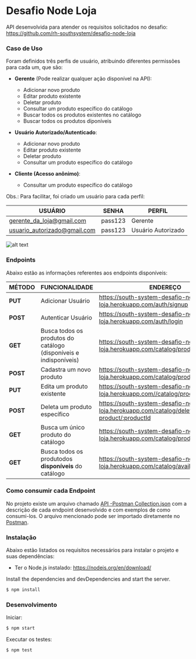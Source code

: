 # Desafio Node Loja

API desenvolvida para atender os requisitos solicitados no desafio: https://github.com/rh-southsystem/desafio-node-loja
 
### Caso de Uso
Foram definidos três perfis de usuário, atribuindo diferentes permissões para cada um, que são:

 - **Gerente** (Pode realizar qualquer ação disponível na API):
    - Adicionar novo produto
    - Editar produto existente
    - Deletar produto
    - Consultar um produto específico do catálogo
    - Buscar todos os produtos existentes no catálogo
    - Buscar todos os produtos díponíveis

 - **Usuário Autorizado/Autenticado**:
    - Adicionar novo produto
    - Editar produto existente
    - Deletar produto
    - Consultar um produto específico do catálogo

- **Cliente (Acesso anônimo)**:
    - Consultar um produto específico do catálogo
    
    
Obs.: Para facilitar, foi criado um usuário para cada perfil:

USUÁRIO | SENHA | PERFIL | 
------ | -------------- | -------- |
|gerente_da_loja@gmail.com| pass123 | Gerente |
|usuario_autorizado@gmail.com| pass123 | Usuário Autorizado |

![alt text](https://lucid.app/publicSegments/view/3ee2a52b-eae0-4a76-ab17-0a711229507c/image.png)

### Endpoints

Abaixo estão as informações referentes aos endpoints disponíveis:

MÉTODO | FUNCIONALIDADE | ENDEREÇO | 
------ | -------------- | -------- |
|**PUT**| Adicionar Usuário | https://south-system-desafio-node-loja.herokuapp.com/auth/signup |
|**POST**| Autenticar Usuário | https://south-system-desafio-node-loja.herokuapp.com/auth/login |
|**GET**| Busca todos os produtos do catálogo (disponíveis e indisponíveis) | https://south-system-desafio-node-loja.herokuapp.com/catalog/products |
|**POST**| Cadastra um novo produto | https://south-system-desafio-node-loja.herokuapp.com/catalog/product |
|**PUT**| Edita um produto existente | https://south-system-desafio-node-loja.herokuapp.com//catalog/product/:productId |
|**POST**| Deleta um produto específico | https://south-system-desafio-node-loja.herokuapp.com/catalog/delete-product/:productId |
|**GET**| Busca um único produto do catálogo | https://south-system-desafio-node-loja.herokuapp.com/catalog/product/:productId |
|**GET**| Busca todos os produtodos **disponíveis** do catálogo | https://south-system-desafio-node-loja.herokuapp.com/catalog/available-products |

### Como consumir cada Endpoint
No projeto existe um arquivo chamado [API -Postman Collection.json](https://github.com/vargasvini/south-system-desafio-node-loja/blob/main/API%20-Postman%20Collection.json) com a descrição de cada endpoint desenvolvido e com exemplos de como consumi-los. O arquivo mencionado pode ser importado diretamente no [Postman](https://www.postman.com/).



### Instalação

Abaixo estão listados os requisitos necessários para instalar o projeto e suas dependências:
 - Ter o Node.js instalado: https://nodejs.org/en/download/
 
Install the dependencies and devDependencies and start the server.

```sh
$ npm install
```


### Desenvolvimento
Iniciar:
```sh
$ npm start
```
Executar os testes:
```sh
$ npm test
```
